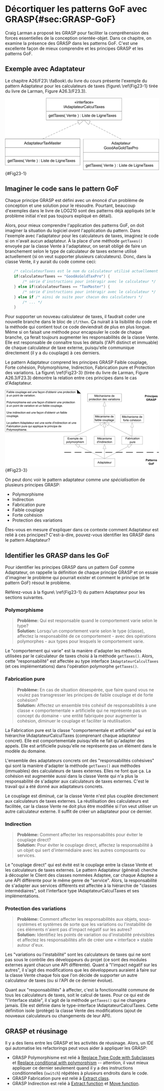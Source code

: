 # Décortiquer les patterns GoF avec GRASP{#sec:GRASP-GoF}

Craig Larman a proposé les GRASP pour faciliter la compréhension des forces essentielles de la conception orientée-objet. Dans ce chapitre, on examine la présence des GRASP dans les patterns GoF. C'est une excellente façon de mieux comprendre et les principes GRASP et les patterns GoF.

## Exemple avec Adaptateur

Le chapitre A26/F23\ \faBook\ du livre du cours présente l'exemple du pattern Adaptateur pour les calculateurs de taxes (figure\ \ref{Fig23-1} tirée du livre de Larman, Figure A26.3/F23.3). 

![Le pattern Adaptateur.](images/Fig23.1.png "Figure A26.1/F23.1 du livre de Larman"){#Fig23-1}

## Imaginer le code sans le pattern GoF

Chaque principe GRASP est défini avec un énoncé d'un problème de conception et une solution pour le résoudre. Pourtant, beaucoup d'exemples dans le livre de LOG210 sont des patterns déjà appliqués (et le problème initial n'est pas toujours expliqué en détail). 

Alors, pour mieux comprendre l'application des patterns GoF, on doit imaginer la situation du logiciel *avant* l'application du pattern. Dans l'exemple avec l'adaptateur pour les calculateurs de taxes, imaginez le code si on n'avait aucun adaptateur. À la place d'une méthode `getTaxes()` envoyée par la classe Vente à l'adaptateur, on serait obligé de faire un branchement selon le type de calculateur de taxes externe utilisé actuellement (si on veut supporter plusieurs calculateurs). Donc, dans la classe Vente, il y aurait du code comme ceci:

```Java
    /* calculateurTaxes est le nom du calculateur utilisé actuellement */
    if(calculateurTaxes == "GoodAsGoldTaxPro") {
        /* série d'instructions pour intéragir avec le calculateur */
    } else if(calculateurTaxes == "TaxMaster") {
        /* série d'instructions pour intéragir avec le calculateur */
    } else if /* ainsi de suite pour chacun des calculateurs */
        /* ... */
    }
```

Pour supporter un nouveau calculateur de taxes, il faudrait coder une nouvelle branche dans le bloc de `if/then`. 
Ça nuirait à la lisibilité du code et la méthode qui contient tout ce code deviendrait de plus en plus longue. 
Même si on faisait une méthode pour encapsuler le code de chaque branche, ça ferait toujours augmenter les responsabilités de la classe Vente. 
Elle est responsable de connaître tous les détails (l'API distinct et immuable) de chaque calculateur de taxe externe, puisqu'elle communique directement (il y a du couplage) à ces derniers.

Le pattern Adaptateur comprend les principes GRASP Faible couplage, Forte cohésion, Polymorphisme, Indirection, Fabrication pure et Protection des variations. La figure\ \ref{Fig23-3} (tirée du livre de Larman, Figure A26.3/F23.3) démontre la relation entre ces principes dans le cas d'Adaptateur.

![Adaptateur et principes GRASP.](images/Fig23.3.png "Figure A26.3/F23.3 du livre de Larman"){#Fig23-3}

On peut donc voir le pattern adaptateur comme *une spécialisation* de plusieurs principes GRASP:

- Polymorphisme
- Indirection
- Fabrication pure
- Faible couplage
- Forte cohésion
- Protection des variations

Êtes-vous en mesure d'expliquer dans ce contexte comment Adaptateur est relié à ces principes? C'est-à-dire, pouvez-vous identifier les GRASP dans le pattern Adaptateur?

## Identifier les GRASP dans les GoF

Pour identifier les principes GRASP dans un pattern GoF comme Adaptateur, on rappelle la définition de chaque principe GRASP et on essaie d'imaginer le problème qui pourrait exister et comment le principe (et le pattern GoF) résout le problème.

Référez-vous à la figure\ \ref{Fig23-1} du pattern Adaptateur pour les sections suivantes.

### Polymorphisme

> **Problème:** Qui est responsable quand le comportement varie selon le type?  
> **Solution:** Lorsqu'un comportement varie selon le type (classe), affectez la responsabilité de ce comportement - avec des opérations polymorphes - aux types pour lesquels le comportement varie.

Le "comportement qui varie" est la manière d'adapter les méthodes utilisées par le calculateur de taxes choisi à la méthode `getTaxes()`. Alors, cette "responsabilité" est affectée au type interface `IAdaptateurCalculTaxes` (et ces implémentations) dans l'opération polymorphe `getTaxes()`.

### Fabrication pure

> **Problème:** En cas de situation désespérée, que faire quand vous ne voulez pas transgresser les principes de faible couplage et de forte cohésion?  
> **Solution:** Affectez un ensemble très cohésif de responsabilités à une classe « comportementale » artificielle qui ne représente pas un concept du domaine - une entité fabriquée pour augmenter la cohésion, diminuer le couplage et faciliter la réutilisation.

La Fabrication pure est la classe "comportementale et artificielle" qui est la hiérarchie IAdaptateurCalculTaxes (comprenant chaque adaptateur concret). Elle est comportementale puisqu'elle ne fait qu'adapter des appels. Elle est artificielle puisqu'elle ne représente pas un élément dans le modèle du domaine. 

L'ensemble des adaptateurs concrets ont des "responsabilités cohésives" qui sont la manière d'adapter la méthode `getTaxes()` aux méthodes (immuables) des calculateurs de taxes externes. Elles ne font que ça. La cohésion est augmentée aussi dans la classe Vente qui n'a plus la responsabilité de s'adapter aux calculateurs de taxes externes. C'est le travail qui a été donné aux adaptateurs concrets. 

Le couplage est diminué, car la classe Vente n'est plus couplée directement aux calculateurs de taxes externes. La réutilisation des calculateurs est facilitée, car la classe Vente ne doit plus être modifiée si l'on veut utiliser un autre calculateur externe. Il suffit de créer un adaptateur pour ce dernier.

### Indirection

> **Problème:** Comment affecter les responsabilités pour éviter le couplage direct?  
> **Solution:** Pour éviter le couplage direct, affectez la responsabilité à un objet qui sert d'intermédiaire avec les autres composants ou services.

Le "couplage direct" qui est évité est le couplage entre la classe Vente et les calculateurs de taxes externes. Le pattern Adaptateur (général) cherche à découpler le Client des classes nommées Adaptee, car chaque Adaptee a une API différente pour le même genre de "service". Alors, la responsabilité de s'adapter aux services différents est affectée à la hiérarchie de "classes intermédiaires", soit l'interface type IAdaptateurCalculTaxes et ses implémentations.

### Protection des variations

> **Problème:** Comment affecter les responsabilités aux objets, sous-systèmes et systèmes de sorte que les variations ou l'instabilité de ces éléments n'aient pas d'impact négatif sur les autres?  
> **Solution:** Identifiez les points de variation ou d'instabilité prévisibles et affectez les responsabilités afin de créer une « interface » stable autour d'eux.

Les "variations ou l'instabilité" sont les calculateurs de taxes qui ne sont pas sous le contrôle des développeurs du projet (ce sont des modules externes ayant chacun une API différente). Quant à "l'impact négatif sur les autres", il s'agit des modifications que les développeurs auraient à faire sur la classe Vente chaque fois que l'on décide de supporter un autre calculateur de taxes (ou si l'API de ce dernier évolue). 

Quant aux "responsabilités" à affecter, c'est la fonctionnalité commune de tous les calculateurs de taxes, soit le calcul de taxes. Pour ce qui est de "l'interface stable", il s'agit de la méthode `getTaxes()` qui ne changera jamais. Elle est définie dans le type-interface IAdaptateurCalculTaxes. Cette définition isole (protège) la classe Vente des modifications (ajout de nouveaux calculateurs ou changements de leur API). 

## GRASP et réusinage

Il y a des liens entre les GRASP et les activités de réusinage. 
Alors, un IDE qui automatise les refactorings peut vous aider à appliquer les GRASP:

- GRASP Polymorphisme est relié à [Replace Type Code with Subclasses](https://refactoring.com/catalog/replaceTypeCodeWithSubclasses.html) et [Replace conditional with polymorphism](https://refactoring.com/catalog/replaceConditionalWithPolymorphism.html) -- attention, il vaut mieux appliquer ce dernier seulement quand il y a des instructions conditionnelles (`switch`) répétées à plusieurs endroits dans le code.
- GRASP Fabrication pure est relié à [Extract class](https://refactoring.com/catalog/extractClass.html).
- GRASP Indirection est relié à [Extract function](https://refactoring.com/catalog/extractFunction.html) et [Move function](https://refactoring.com/catalog/moveFunction.html).
